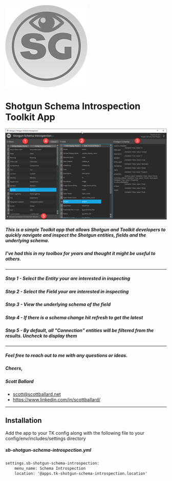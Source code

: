![shotgun_eye.png](./screenshots/shotgun_eye.png)
# Shotgun Schema Introspection Toolkit App

![sb-shotgun-schema-introspection.png](./screenshots/sb-shotgun-schema-introspection.png)

##### This is a simple Toolkit app that allows Shotgun and Toolkit developers to quickly navigate and inspect the Shotgun entities, fields and the underlying schema.
##### I've had this in my toolbox for years and thought it might be useful to others.
***
##### Step 1 - Select the Entity your are interested in inspecting
##### Step 2 - Select the Field your are interested in inspecting
##### Step 3 - View the underlying schema of the field
##### Step 4 - If there is a schema change hit refresh to get the latest
##### Step 5 - By default, all "Connection" entities will be filtered from the results. Uncheck to display them

***
##### Feel free to reach out to me with any questions or ideas.

##### Cheers,
##### Scott Ballard
* scott@scottballard.net
* https://www.linkedin.com/in/scottballard/
***
## Installation
Add the app to your TK config along with the following file to your config/env/includes/settings directory
##### sb-shotgun-schema-introspection.yml
 
    settings.sb-shotgun-schema-introspection:
        menu_name: Schema Introspection
        location: '@apps.tk-shotgun-schema-introspection.location'

